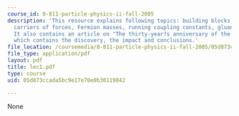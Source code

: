 ```yaml
---
course_id: 8-811-particle-physics-ii-fall-2005
description: 'This resource explains following topics: building blocks and their interactions,
  carriers of forces, Fermion masses, running coupling constants, gluons: double colors.
  It also contains an article on "The thirty-year?s anniversary of the November Revolution"
  which contains the discovery, the impact and conclusions.'
file_location: /coursemedia/8-811-particle-physics-ii-fall-2005/05d873ccada5bc9e17e70e0b30119842_lec1.pdf
file_type: application/pdf
layout: pdf
title: lec1.pdf
type: course
uid: 05d873ccada5bc9e17e70e0b30119842

---
```

None